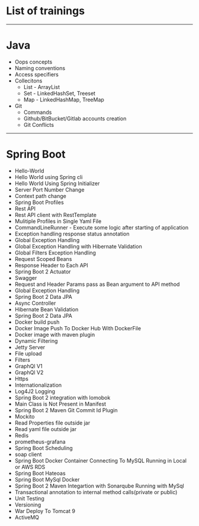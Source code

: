 # List of trainings
------
# Java
* Oops concepts
* Naming conventions
* Access specifiers
* Collecitons
	* List - ArrayList
	* Set - LinkedHashSet, Treeset
	* Map - LinkedHashMap, TreeMap
* Git
	* Commands
	* Github/BitBucket/Gitlab accounts creation
	* Git Conflicts
------
# Spring Boot
* Hello-World
* Hello World using Spring cli
* Hello World Using Spring Initializer
* Server Port Number Change
* Context path change
* Spring Boot Profiles
* Rest API
* Rest API client with RestTemplate
* Mulitiple Profiles in Single Yaml File
* CommandLineRunner - Execute some logic after starting of application
* Exception handling response status annotation
* Global Exception Handling
* Global Exception Handling with Hibernate Validation
* Global Filters Exception Handling
* Request Scoped Beans
* Response Header to Each API
* Spring Boot 2 Actuator
* Swagger
* Request and Header Params pass as Bean argument to API method
* Global Exception Handling
* Spring Boot 2 Data JPA
* Async Controller
* Hibernate Bean Validation
* Spring Boot 2 Data JPA
* Docker build push
* Docker Image Push To Docker Hub With DockerFile
* Docker image with maven plugin
* Dynamic Filtering
* Jetty Server
* File upload
* Filters
* GraphQl V1
* GraphQl V2
* Https
* Internationalization
* Log4J2 Logging
* Spring Boot 2 integration with lomobok
* Main Class is Not Present in Manifest
* Spring Boot 2 Maven Git Commit Id Plugin
* Mockito
* Read Properties file outside jar
* Read yaml file outside jar
* Redis
* prometheus-grafana
* Spring Boot Scheduling
* soap client
* Spring Boot Docker Container Connecting To MySQL Running in Local or AWS RDS
* Spring Boot Hateoas
* Spring Boot MySql Docker
* Spring Boot 2 Maven Integartion with Sonarqube Running with MySql
* Transactional annotation to internal method calls(private or public)
* Unit Testing
* Versioning
* War Deploy To Tomcat 9
* ActiveMQ